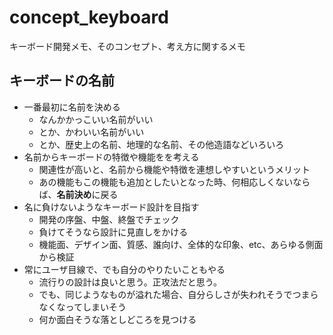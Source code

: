 # concept_keyboard
キーボード開発メモ、そのコンセプト、考え方に関するメモ

## キーボードの名前
- 一番最初に名前を決める
  - なんかかっこいい名前がいい
  - とか、かわいい名前がいい
  - とか、歴史上の名前、地理的な名前、その他造語などいろいろ
- 名前からキーボードの特徴や機能をを考える
  - 関連性が高いと、名前から機能や特徴を連想しやすいというメリット
  - あの機能もこの機能も追加としたいとなった時、何相応しくないならば、**名前決め**に戻る
- 名に負けないようなキーボード設計を目指す
  - 開発の序盤、中盤、終盤でチェック
  - 負けてそうなら設計に見直しをかける
  - 機能面、デザイン面、質感、誰向け、全体的な印象、etc、あらゆる側面から検証
- 常にユーザ目線で、でも自分のやりたいこともやる
  - 流行りの設計は良いと思う。正攻法だと思う。
  - でも、同じようなものが溢れた場合、自分らしさが失われそうでつまらなくなってしまいそう
  - 何か面白そうな落としどころを見つける